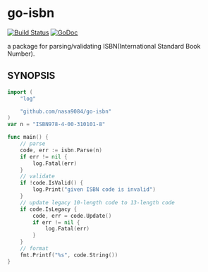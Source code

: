 go-isbn
===
[![Build Status](https://travis-ci.org/nasa9084/go-isbn.svg?branch=master)](https://travis-ci.org/nasa9084/go-isbn)
[![GoDoc](https://godoc.org/github.com/nasa9084/go-isbn?status.svg)](https://godoc.org/github.com/nasa9084/go-isbn)

a package for parsing/validating ISBN(International Standard Book Number).

## SYNOPSIS

``` go
import (
    "log"

    "github.com/nasa9084/go-isbn"
)
var n = "ISBN978-4-00-310101-8"

func main() {
    // parse
	code, err := isbn.Parse(n)
	if err != nil {
		log.Fatal(err)
	}
    // validate
	if !code.IsValid() {
		log.Print("given ISBN code is invalid")
	}
    // update legacy 10-length code to 13-length code
	if code.IsLegacy {
		code, err = code.Update()
		if err != nil {
			log.Fatal(err)
		}
	}
    // format
	fmt.Printf("%s", code.String())
}
```
